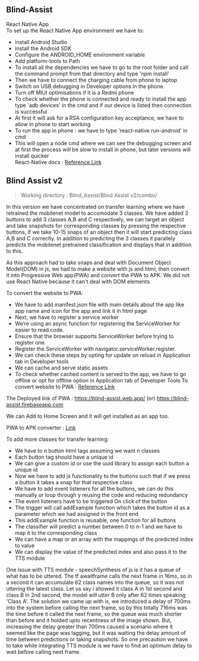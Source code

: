 ## Blind-Assist
React Native App  
To set up the React Native App environment we have to:
* install Android Studio
* install the Android SDK
* Configure the ANDROID_HOME environment variable
* Add platform-tools to Path
* To install all the dependencies we have to go to the root folder and call the command prompt from that directory and type 'npm install'  
* Then we have to connect the charging cable from phone to laptop
* Switch on USB debugging in Developer options in the phone
* Turn off MIUI optimisations if it is a Redmi phone
* To check whether the phone is connected and ready to install the app type 'adb devices' in the cmd and if our device is listed then connection is successful
* At first it will ask for a RSA configuration key acceptance, we have to allow in phone to start working
* To run the app in phone : we have to type 'react-native run-android' in cmd 
* This will open a node cmd where we can see the debugging screen and at first the process will be slow to install in phone, but later versions will install quicker  
 React-Native docs : [Reference Link](https://reactnative.dev/docs/environment-setup)
 
 
 ## Blind Assist v2 
 > Working directory :  Blind_Assist/Blind Assist v2/combo/
 
 In this version we have concentrated on transfer learning where we have retrained the mobilenet model to accomodate 3 classes. We have added 3 buttons to add 3 classes A,B and C respectively, we can target an object and take snapshots for corresponding classes by pressing the respective buttons, if we take 10-15 snaps of an object then it will start predicting class A,B and C correctly. In addition to predicting the 3 classes it parallely predicts the mobilenet pretrained classification and displays that in addition to this.  
   
 As this approach had to take snaps and deal with Document Object Model(DOM) in js, we had to make a website with js and html, then convert it into Progressive Web app(PWA) and convert the PWA to APK. We did not use React Native because it can't deal with DOM elements.
 
 To convert the website to PWA:
 * We have to add manifest.json file with main details about the app like app name and icon for the app and link it in html page
 * Next, we have to register a service worker
 * We’re using an async function for registering the ServiceWorker for easier to read code.
 * Ensure that the browser supports ServiceWorker before trying to register one.
 * Register the ServiceWorker with navigator.serviceWorker.register.
 * We can check these steps by opting for update on reload in Application tab in Developer tools
 * We can cache and serve static assets
 * To check whether cached content is served to the app, we have to go offline or opt for offline option in Application tab of Developer Tools
 To convert website to PWA : [Reference Link](https://vaadin.com/learn/tutorials/learn-pwa/turn-website-into-a-pwa) 
 
 The Deployed link of PWA : https://blind-assist.web.app/ (or) https://blind-assist.firebaseapp.com
 
 
 We can Add to Home Screen and it will get installed as an app too.  
 
 PWA to APK converter : [Link](https://appmaker.xyz/pwa-to-apk/)  
 
 To add more classes for transfer learning:
 * We have to n button html tags assuming we want n classes
 * Each button tag should have a unique id
 * We can give a custom id or use the uuid library to assign each button a unique id
 * Now we have to add js functionality to the buttons such that if we press a button it takes a snap for that respective class
 * We have to add event listeners for all the buttons, we can do this manually or loop through y reusing the code and reducing redundancy
 * The event listeners have to be triggered On click of the button
 * The trigger will call addExample function which takes the button id as a parameter which we had assigned in the front end
 * This addExample function is reusable, one function for all buttons
 * The classifier will predict a number between 0 to n-1 and we have to map it to the corresponding class
 * We can have a map or an array with the mappings of the predicted index to value
 * We can display the value of the predicted index and also pass it to the TTS module
 
 One issue with TTS module - speechSynthesis of js is it has a queue of what has to be uttered. The tf awaitframe calls the next frame in 16ms, so in a second it can accumulate 62 class names into the queue, so it was not uttering the latest class. Let us say i showed it class A in 1st second and class B in 2nd second, the model will utter B only after 62 times speaking 'Class A'.  The solution we came up with is, we introduced a delay of 700ms into the system before calling the next frame, so by this totally 716ms was the time before it called the next frame, so the queue was much shorter than before and it holded upto recentness of the image shown. But, increasing the delay greater than 700ms caused a scenario where it seemed like the page was lagging, but it was waiting the delay amount of time between predictions or taking snapshots. So one precaution we have to take while integrating TTS module is we have to find an optimum delay to wait before calling next frame. 
 
 



